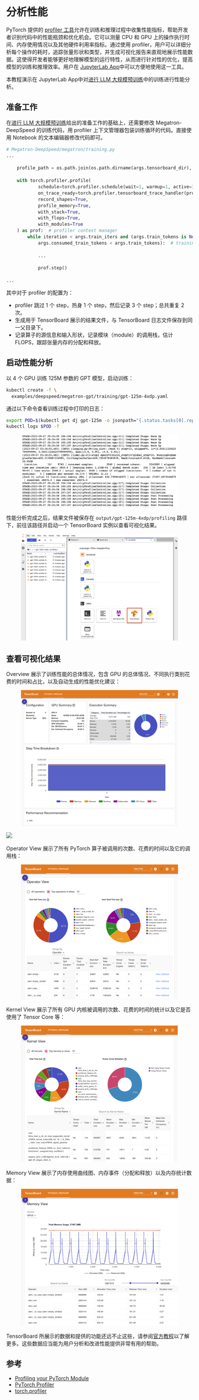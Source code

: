 # 分析性能

PyTorch 提供的 <a target="_blank" rel="noopener noreferrer" href="https://pytorch.org/docs/stable/profiler.html">profiler 工具</a>允许在训练和推理过程中收集性能指标，帮助开发者识别代码中的性能瓶颈和优化机会。它可以测量 CPU 和 GPU 上的操作执行时间、内存使用情况以及其他硬件利用率指标。通过使用 profiler，用户可以详细分析每个操作的耗时，追踪张量形状和类型，并生成可视化报告来直观地展示性能数据。这使得开发者能够更好地理解模型的运行特性，从而进行针对性的优化，提高模型的训练和推理效率。用户在 [JupyterLab App](../../app/jupyter-lab.md)中可以方便地使用这一工具。

本教程演示在 JupyterLab App中对[进行 LLM 大规模预训练](./llm-large-scale-pretraining.md)中的训练进行性能分析。

## 准备工作

在[进行 LLM 大规模预训练](../examples/start-llm-large-scale-pretraining.md)给出的准备工作的基础上，还需要修改 Megatron-DeepSpeed 的训练代码，用 profiler 上下文管理器包装训练循环的代码。直接使用 Notebook 的文本编辑器修改代码即可。

```python
# Megatron-DeepSpeed/megatron/training.py
...

    profile_path = os.path.join(os.path.dirname(args.tensorboard_dir), 'profiling')

    with torch.profiler.profile(
            schedule=torch.profiler.schedule(wait=1, warmup=1, active=3, repeat=2),
            on_trace_ready=torch.profiler.tensorboard_trace_handler(profile_path),
            record_shapes=True,
            profile_memory=True,
            with_stack=True,
            with_flops=True,
            with_modules=True
    ) as prof:  # profiler context manager
        while iteration < args.train_iters and (args.train_tokens is None or \
            args.consumed_train_tokens < args.train_tokens):  # training loop

            ...

            prof.step()

...
```

其中对于 profiler 的配置为：

* profiler 跳过 1 个 step，热身 1 个 step，然后记录 3 个 step；总共重复 2 次。
* 生成用于 TensorBoard 展示的结果文件，与 TensorBoard 日志文件保存到同一父目录下。
* 记录算子的源信息和输入形状，记录模块（module）的调用栈，估计 FLOPS，跟踪张量内存的分配和释放。

## 启动性能分析

以 4 个 GPU 训练 125M 参数的 GPT 模型，启动训练：

```bash
kubectl create -f \
  examples/deepspeed/megatron-gpt/training/gpt-125m-4xdp.yaml
```

通过以下命令查看训练过程中打印的日志：

```bash
export POD=$(kubectl get dj gpt-125m -o jsonpath="{.status.tasks[0].replicas[0].name}")
kubectl logs $POD -f
```

<figure class="screenshot">
  <img alt="log" src="../../assets/task/train-model/profile/log.png" />
</figure>

性能分析完成之后，结果文件被保存在 `output/gpt-125m-4xdp/profiling` 路径下，前往该路径并启动一个 TensorBoard 实例以查看可视化结果。

<figure class="screenshot">
  <img alt="create-tensorboard" src="../../assets/task/train-model/profile/create-tensorboard.png" />
</figure>

## 查看可视化结果

Overview 展示了训练性能的总体情况，包含 GPU 的总体情况、不同执行类别花费的时间和占比，以及自动生成的性能优化建议：

<figure class="screenshot">
  <img alt="overview" src="../../assets/task/train-model/profile/overview.png" />
</figure>

![](../../assets/task/train-model/profile/)

Operator View 展示了所有 PyTorch 算子被调用的次数、花费的时间以及它的调用栈：

<figure class="screenshot">
  <img alt="operator-view" src="../../assets/task/train-model/profile/operator-view.png" />
</figure>

Kernel View 展示了所有 GPU 内核被调用的次数、花费的时间的统计以及它是否使用了 Tensor Core 等：

<figure class="screenshot">
  <img alt="kernel-view" src="../../assets/task/train-model/profile/kernel-view.png" />
</figure>

Memory View 展示了内存使用曲线图、内存事件（分配和释放）以及内存统计数据：

<figure class="screenshot">
  <img alt="memory-view" src="../../assets/task/train-model/profile/memory-view.png" />
</figure>

TensorBoard 所展示的数据和提供的功能还远不止这些，请参阅<a target="_blank" rel="noopener noreferrer" href="https://pytorch.org/tutorials/intermediate/tensorboard_profiler_tutorial.html">官方教程</a>以了解更多。这些数据应当能为用户分析和改进性能提供非常有用的帮助。

## 参考

* <a target="_blank" rel="noopener noreferrer" href="https://pytorch.org/tutorials/beginner/profiler.html">Profiling your PyTorch Module</a>
* <a target="_blank" rel="noopener noreferrer" href="https://pytorch.org/tutorials/recipes/recipes/profiler_recipe.html">PyTorch Profiler</a>
* <a target="_blank" rel="noopener noreferrer" href="https://pytorch.org/docs/stable/profiler.html">torch.profiler</a>
